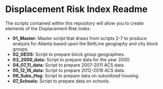 # Displacement Risk Index Readme

The scripts contained within this repository will allow you to create elements of the Displacement Risk Index:

- **01_Master:** Master script that draws from scripts 2-7 to produce analysis for Atlanta based upon the BeltLine geography and city block groups.
- **02_GEOS:** Script to prepare block group geographies.
- **03_2000_data:** Script to prepare data for the year 2000.
- **04_07_11_data:** Script to prepare 2007-2011 ACS data.
- **05_12_16_data:** Script to prepare 2012-2016 ACS data.
- **06_Subs_Hsg:** Script to prepare data on subsidized housing.
- **07_Schools:** Script to prepare data on schools.
